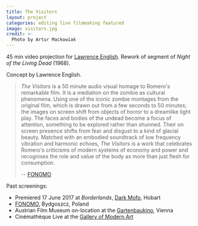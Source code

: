 ```yaml
---
title: The Visitors
layout: project
categories: editing live filmmaking featured
image: visitors.jpg
credit: >-
  Photo by Artur Mackowiak
---
```


45 min video projection for [Lawrence English][lpe]. Rework of segment of
_Night of the Living Dead_ (1968).

Concept by Lawrence English.

> _The Visitors_ is a 50 minute audio visual homage to Romero's remarkable film.
> It is a mediation on the zombie as cultural phenomena. Using one of the iconic
> zombie montages from the original film, which is drawn out from a few seconds
> to 50 minutes; the images on screen shift from objects of horror to a
> dreamlike light play. The faces and bodies of the undead become a focus of
> attention, something to be explored rather than shunned. Their on screen
> presence shifts from fear and disgust to a kind of glacial beauty. Matched
> with an embodied soundtrack of low frequency vibration and harmonic echoes,
> _The Visitors_ is a work that celebrates Romero's criticisms of modern systems
> of economy and power and recognises the role and value of the body as more
> than just flesh for consumption.
>
> -- [FONOMO]

Past screenings:

- Premiered 17 June 2017 at _Borderlands_, [Dark Mofo], Hobart
- [FONOMO], Bydgoszcz, Poland
- Austrian Film Museum on-location at the [Gartenbaukino], Vienna
- Cinémathèque Live at the [Gallery of Modern Art][goma]

[dark mofo]: https://2017-program.darkmofo.net.au/2017-program/borderlands/
[lpe]: http://www.lawrenceenglish.com/
[fonomo]: http://www.wetmusic.pl/fonomo-info-ver.php?idg=1&idm=3&id=522&year=2017&chgv=2
[gartenbaukino]: https://www.gartenbaukino.at/programdetail/program/a-tribute-to-george-a-romero.html
[goma]: https://www.qagoma.qld.gov.au/whats-on/cinema/programs/cinematheque-live-lawrence-englishs-the-visitors
